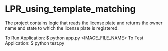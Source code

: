 # LPR_using_template_matching
The project contains logic that reads the license plate and returns the owner name and state to which the license plate is registered.

To Run Application: $ python app.py <IMAGE_FILE_NAME>
To Test Application: $ python test.py